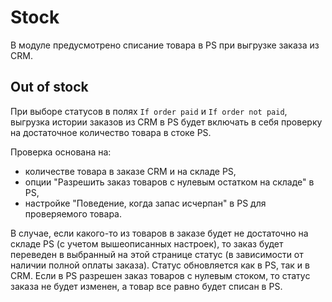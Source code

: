 # Stock

В модуле предусмотрено списание товара в PS при выгрузке заказа из CRM.

## Out of stock

При выборе статусов в полях `If order paid` и `If order not paid`, выгрузка истории заказов из CRM в PS будет включать в себя проверку на достаточное количество товара в стоке PS.

Проверка основана на:
- количестве товара в заказе CRM и на складе PS,
- опции "Разрешить заказ товаров с нулевым остатком на складе" в PS,
- настройке "Поведение, когда запас исчерпан" в PS для проверяемого товара.

В случае, если какого-то из товаров в заказе будет не достаточно на складе PS (с учетом вышеописанных настроек), то заказ будет переведен в выбранный на этой странице статус (в зависимости от наличии полной оплаты заказа).
Статус обновляется как в PS, так и в CRM.
Если в PS разрешен заказ товаров с нулевым стоком, то статус заказа не будет изменен, а товар все равно будет списан в PS.
